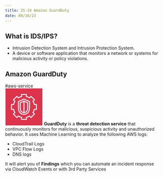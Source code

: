 ```yaml
---
title: 25-14 Amazon GuardDuty
date: 08/16/23
---
```


## What is IDS/IPS?

* Intrusion Detection System and Intrusion Protection System.
* A device or software application that monitors a network or systems for malicious activity or policy violations.

## Amazon GuardDuty

\#aws-service   
![35](images/icons/GuardDuty_Icon.png) **GuardDuty** is a **threat detection service** that continuously monitors for malicious, suspicious activity and unauthorized behavior. It uses Machine Learning to analyze the following AWS logs:

* CloudTrail Logs
* VPC Flow Logs
* DNS logs

It will alert you of **Findings** which you can automate an incident response via CloudWatch Events or with 3rd Party Services
